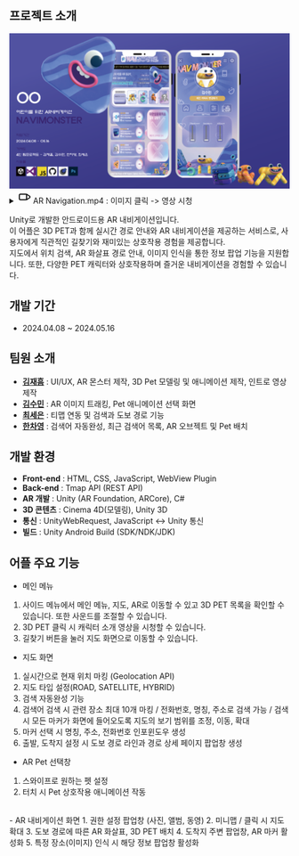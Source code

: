 ## 프로젝트 소개
<img src="https://github.com/CuteSeeun/Unity-AR-Navigation/blob/main/2_AR.pptx.png" alt="커버 이미지" width="950" />  

<details>
  <summary>
    <svg xmlns="http://www.w3.org/2000/svg" width="24" height="24" viewBox="0 0 24 24" fill="none" stroke="currentColor" stroke-width="2" stroke-linecap="round" stroke-linejoin="round">
  <rect x="3" y="7" width="13" height="10" rx="2" ry="2"></rect>
  <polygon points="16 7 22 11 22 13 16 17 16 7"></polygon>
</svg>
    AR Navigation.mp4  :  이미지 클릭 -> 영상 시청 
  </summary>
  
   [![유튜브 미리보기 이미지](https://img.youtube.com/vi/9ptV7AUB8UE/0.jpg)](https://www.youtube.com/watch?v=9ptV7AUB8UE&t=489s)
</details>  

Unity로 개발한 안드로이드용 AR 내비게이션입니다.  
이 어플은 3D PET과 함께 실시간 경로 안내와 AR 내비게이션을 제공하는 서비스로, 사용자에게 직관적인 길찾기와 재미있는 상호작용 경험을 제공합니다.  
지도에서 위치 검색, AR 화살표 경로 안내, 이미지 인식을 통한 정보 팝업 기능을 지원합니다. 또한, 다양한 PET 캐릭터와 상호작용하며 즐거운 내비게이션을 경험할 수 있습니다.  

## 개발 기간
- 2024.04.08 ~ 2024.05.16


## 팀원 소개
- **[김재흠](https://github.com/nasri016)** : UI/UX, AR 몬스터 제작, 3D Pet 모델링 및 애니메이션 제작, 인트로 영상 제작
- **[김수민](https://github.com/eneru7i)** : AR 이미지 트래킹, Pet 애니메이션 선택 화면
- **[최세은](https://github.com/CuteSeeun)** : 티맵 연동 및 검색과 도보 경로 기능 
- **[한차영](https://github.com/chayeong)** : 검색어 자동완성, 최근 검색어 목록, AR 오브젝트 및 Pet 배치


## 개발 환경
- **Front-end** : HTML, CSS, JavaScript, WebView Plugin
- **Back-end** : Tmap API (REST API)
- **AR 개발** : Unity (AR Foundation, ARCore), C#
- **3D 콘텐츠** : Cinema 4D(모델링), Unity 3D
- **통신** : UnityWebRequest, JavaScript <-> Unity 통신
- **빌드** : Unity Android Build (SDK/NDK/JDK)

## 어플 주요 기능
- 메인 메뉴  
1. 사이드 메뉴에서 메인 메뉴, 지도, AR로 이동할 수 있고 3D PET 목록을 확인할 수 있습니다. 또한 사운드를 조절할 수 있습니다.
2. 3D PET 클릭 시 캐릭터 소개 영상을 시청할 수 있습니다.
3. 길찾기 버튼을 눌러 지도 화면으로 이동할 수 있습니다.

- 지도 화면
1. 실시간으로 현재 위치 마킹 (Geolocation API)
2. 지도 타입 설정(ROAD, SATELLITE, HYBRID)
3. 검색 자동완성 기능
4. 검색어 검색 시 관련 장소 최대 10개 마킹 / 전화번호, 명칭, 주소로 검색 가능 / 검색 시 모든 마커가 화면에 들어오도록 지도의 보기 범위를 조정, 이동, 확대
5. 마커 선택 시 명칭, 주소, 전화번호 인포윈도우 생성
6. 출발, 도착지 설정 시 도보 경로 라인과 경로 상세 페이지 팝업창 생성

- AR Pet 선택창
1. 스와이프로 원하는 펫 설정
2. 터치 시 Pet 상호작용 애니메이션 작동

<br>
- AR 내비게이션 화면
1. 권한 설정 팝업창 (사진, 앨범, 동영)
2. 미니맵 / 클릭 시 지도 확대
3. 도보 경로에 따른 AR 화살표, 3D PET 배치
4. 도착지 주변 팝업창, AR 마커 활성화
5. 특정 장소(이미지) 인식 시 해당 정보 팝업창 활성화 
